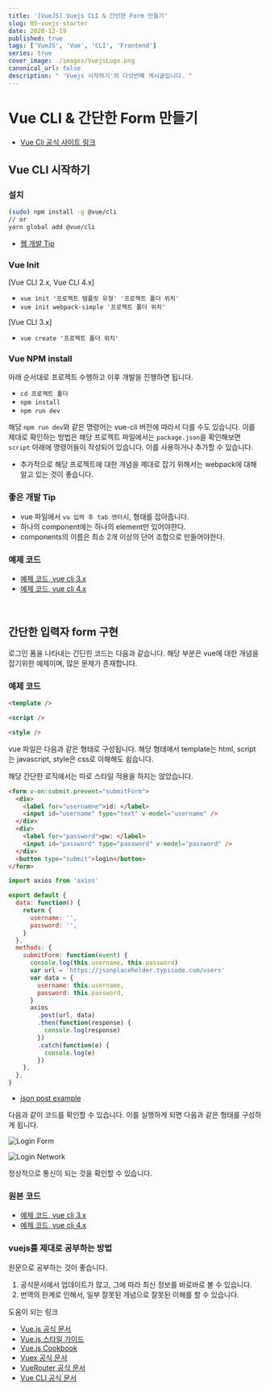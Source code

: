 ```yaml
---
title: '[VueJS] Vuejs CLI & 간단한 Form 만들기'
slug: 05-vuejs-starter
date: 2020-12-19
published: true
tags: ['VueJS', 'Vue', 'CLI', 'Frontend']
series: true
cover_image: ./images/VuejsLogo.png
canonical_url: false
description: " 'Vuejs 시작하기'의 다섯번째 게시글입니다. "
---
```


# Vue CLI & 간단한 Form 만들기

- [Vue Cli 공식 사이트 링크](https://cli.vuejs.org/)

## Vue CLI 시작하기

### 설치

```sh
(sudo) npm install -g @vue/cli
// or
yarn global add @vue/cli
```

- [웹 개발 Tip](https://joshua1988.github.io/web-development/linux-commands-for-beginners/)

### Vue Init

[Vue CLI 2.x, Vue CLI 4.x]

- `vue init '프로젝트 템플릿 유형' '프로젝트 폴더 위치'`
- `vue init webpack-simple '프로젝트 폴더 위치'`

[Vue CLI 3.x]

- `vue create '프로젝트 폴더 위치'`

### Vue NPM install

아래 순서대로 프로젝트 수행하고 이후 개발을 진행하면 됩니다.

- `cd 프로젝트 폴더`
- `npm install`
- `npm run dev`

해당 `npm run dev`와 같은 명령어는 vue-cli 버전에 따라서 다를 수도 있습니다. 이를 제대로 확인하는 방법은 해당 프로젝트 파일에서는 `package.json`을 확인해보면 `script` 아래에 명령어들이 작성되어 있습니다. 이를 사용하거나 추가할 수 있습니다.

- 추가적으로 해당 프로젝트에 대한 개념을 제대로 잡기 위해서는 webpack에 대해 알고 있는 것이 좋습니다.

### 좋은 개발 Tip

- vue 파일에서 `vu 입력 후 tab 엔터`시, 형태를 잡아줍니다.
- 하나의 component에는 하나의 element만 있어야한다.
- components의 이름은 최소 2개 이상의 단어 조합으로 만들어야한다.

### 예제 코드

- [예제 코드, vue cli 3.x ](https://github.com/Azderica/Study-lean-vue-js/tree/master/vue-cli-complete)
- [예제 코드, vue cli 4.x](https://github.com/Azderica/Study-lean-vue-js/tree/master/vue-cli-study)

<br/>

## 간단한 입력자 form 구현

로그인 폼을 나타내는 긴딘힌 코드는 다음과 같습니다. 해당 부분은 vue에 대한 개념을 잡기위한 예제이며, 많은 문제가 존재합니다.

### 예제 코드

```html
<template />

<script />

<style />
```

vue 파일은 다음과 같은 형태로 구성됩니다. 해당 형태에서 template는 html, script는 javascript, style은 css로 이해해도 쉽습니다.

해당 간단한 로직에서는 따로 스타일 적용을 하지는 않았습니다.

```html
<form v-on:submit.prevent="submitForm">
  <div>
    <label for="usernamne">id: </label>
    <input id="username" type="text" v-model="username" />
  </div>
  <div>
    <label for="password">pw: </label>
    <input id="password" type="password" v-model="password" />
  </div>
  <button type="submit">login</button>
</form>
```

```js
import axios from 'axios'

export default {
  data: function() {
    return {
      username: '',
      password: '',
    }
  },
  methods: {
    submitForm: function(event) {
      console.log(this.username, this.password)
      var url = 'https://jsonplaceholder.typicode.com/users'
      var data = {
        username: this.username,
        password: this.password,
      }
      axios
        .post(url, data)
        .then(function(response) {
          console.log(response)
        })
        .catch(function(e) {
          console.log(e)
        })
    },
  },
}
```

- [json post example](https://jsonplaceholder.typicode.com/)

다음과 같이 코드를 확인할 수 있습니다. 이를 실행하게 되면 다음과 같은 형태를 구성하게 됩니다.

![Login Form](https://user-images.githubusercontent.com/42582516/102705536-73e3c280-42cc-11eb-89b3-4d6398db3579.png)

![Login Network](https://user-images.githubusercontent.com/42582516/102705561-91189100-42cc-11eb-9568-37230c1643e0.png)

정상적으로 통신이 되는 것을 확인할 수 있습니다.

### 원본 코드

- [예제 코드, vue cli 3.x ](https://github.com/Azderica/Study-lean-vue-js/tree/master/vue-form-complete)
- [예제 코드, vue cli 4.x](https://github.com/Azderica/Study-lean-vue-js/tree/master/vue-form-study)

### vuejs를 제대로 공부하는 방법

원문으로 공부하는 것이 좋습니다.

1. 공식문서에서 업데이트가 많고, 그에 따라 최신 정보를 바로바로 볼 수 있습니다.
2. 번역의 한계로 인해서, 일부 잘못된 개념으로 잘못된 이해를 할 수 있습니다.

도움이 되는 링크

- [Vue.js 공식 문서](https://vuejs.org/v2/guide/)
- [Vue.js 스타일 가이드](https://vuejs.org/v2/style-guide/)
- [Vue.js Cookbook](https://vuejs.org/v2/cookbook/)
- [Vuex 공식 문서](https://vuex.vuejs.org/)
- [VueRouter 공식 문서](https://router.vuejs.org/)
- [Vue CLI 공식 문서](https://cli.vuejs.org/)
